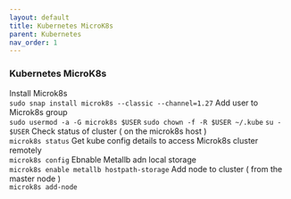 ```yaml
---
layout: default
title: Kubernetes MicroK8s
parent: Kubernetes
nav_order: 1
---
```

### Kubernetes MicroK8s

Install Microk8s   
```sudo snap install microk8s --classic --channel=1.27```
Add user to Microk8s group   
```sudo usermod -a -G microk8s $USER```
```sudo chown -f -R $USER ~/.kube```
```su - $USER```
Check status of cluster ( on the microk8s host )   
```microk8s status```
Get kube config details to access Microk8s cluster remotely   
```microk8s config```
Ebnable Metallb adn local storage    
```microk8s enable metallb hostpath-storage```
Add node to cluster ( from the master node )   
```microk8s add-node```